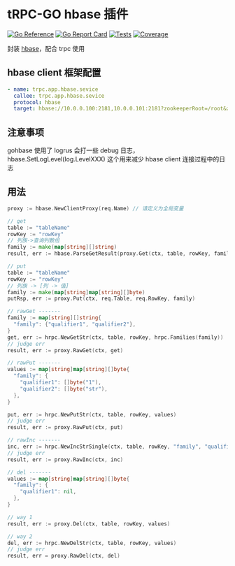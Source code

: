 # tRPC-GO hbase 插件

[![Go Reference](https://pkg.go.dev/badge/trpc.group/trpc-go/trpc-database/hbase.svg)](https://pkg.go.dev/trpc.group/trpc-go/trpc-database/hbase)
[![Go Report Card](https://goreportcard.com/badge/trpc.group/trpc-go/trpc-database/hbase)](https://goreportcard.com/report/trpc.group/trpc-go/trpc-database/hbase)
[![Tests](https://github.com/trpc-ecosystem/go-database/actions/workflows/hbase.yml/badge.svg)](https://github.com/trpc-ecosystem/go-database/actions/workflows/hbase.yml)
[![Coverage](https://codecov.io/gh/trpc-ecosystem/go-database/branch/coverage/graph/badge.svg?flag=hbase&precision=2)](https://app.codecov.io/gh/trpc-ecosystem/go-database/tree/coverage/hbase)

封装 [hbase](https://github.com/tsuna/gohbase)，配合 trpc 使用

## hbase client 框架配置
```yaml
- name: trpc.app.hbase.sevice
  callee: trpc.app.hbase.sevice
  protocol: hbase
  target: hbase://10.0.0.100:2181,10.0.0.101:2181?zookeeperRoot=/root&zookeeperTimeout=1000&regionLookupTimeout=1000&regionReadTimeout=1000&effectiveUser=root
```

## 注意事项

gohbase 使用了 logrus 会打一些 debug 日志，hbase.SetLogLevel(log.LevelXXX) 这个用来减少 hbase client 连接过程中的日志

## 用法
```go
proxy := hbase.NewClientProxy(req.Name) // 请定义为全局变量

// get
table := "tableName"
rowKey := "rowKey"
// 列族->查询列数组
family := make(map[string][]string)
result, err := hbase.ParseGetResult(proxy.Get(ctx, table, rowKey, family))

// put
table := "tableName"
rowKey := "rowKey"
// 列族 -> [列 -> 值]
family := make(map[string]map[string][]byte)
putRsp, err := proxy.Put(ctx, req.Table, req.RowKey, family)

// rawGet -------
family := map[string][]string{
  "family": {"qualifier1", "qualifier2"},
}
get, err := hrpc.NewGetStr(ctx, table, rowKey, hrpc.Families(family))
// judge err
result, err := proxy.RawGet(ctx, get)

// rawPut -------
values := map[string]map[string][]byte{
  "family": {
    "qualifier1": []byte("1"),
    "qualifier2": []byte("str"),
  },
}

put, err := hrpc.NewPutStr(ctx, table, rowKey, values)
// judge err
result, err := proxy.RawPut(ctx, put)

// rawInc -------
inc, err := hrpc.NewIncStrSingle(ctx, table, rowKey, "family", "qualifier1", 2)
// judge err
result, err := proxy.RawInc(ctx, inc)

// del -------
values := map[string]map[string][]byte{
  "family": {
    "qualifier1": nil,
  },
}

// way 1
result, err := proxy.Del(ctx, table, rowKey, values)

// way 2
del, err := hrpc.NewDelStr(ctx, table, rowKey, values)
// judge err
result, err = proxy.RawDel(ctx, del)
```